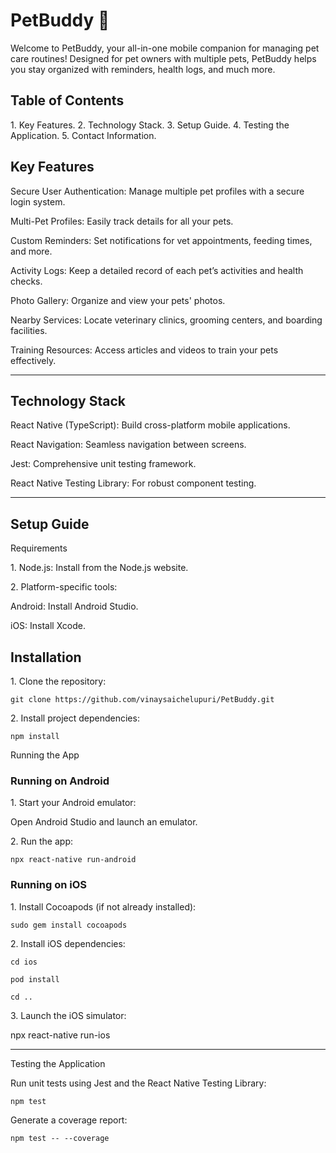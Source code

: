 
# PetBuddy 🐾

 Welcome to PetBuddy, your all-in-one mobile companion for managing pet care routines!
Designed for pet owners with multiple pets, PetBuddy helps you stay organized with reminders, health logs, and much more. 


## Table of Contents

1.⁠ Key Features.
2.⁠ Technology Stack.
3.⁠ ⁠Setup Guide.
4.⁠ ⁠Testing the Application.
5.⁠ ⁠Contact Information.

## Key Features

 Secure User Authentication: Manage multiple pet profiles with a secure login system.

 Multi-Pet Profiles: Easily track details for all your pets.

 Custom Reminders: Set notifications for vet appointments, feeding times, and more.

 Activity Logs: Keep a detailed record of each pet’s activities and health checks.

 Photo Gallery: Organize and view your pets' photos.

 Nearby Services: Locate veterinary clinics, grooming centers, and boarding facilities.

 Training Resources: Access articles and videos to train your pets effectively.



---
## Technology Stack

React Native (TypeScript): Build cross-platform mobile applications.

React Navigation: Seamless navigation between screens.

Jest: Comprehensive unit testing framework.

React Native Testing Library: For robust component testing.



---

## Setup Guide

 Requirements

1.⁠ ⁠Node.js: Install from the Node.js website.


2.⁠ ⁠Platform-specific tools:

 Android: Install Android Studio.

 iOS: Install Xcode.




## Installation

1.⁠ ⁠Clone the repository:
```
git clone https://github.com/vinaysaichelupuri/PetBuddy.git
```


2.⁠ ⁠Install project dependencies:
```
npm install
```


 Running the App

### Running on Android

1.⁠ ⁠Start your Android emulator:

Open Android Studio and launch an emulator.

2.⁠ ⁠Run the app:
```
npx react-native run-android
```


### Running on iOS

1.⁠ ⁠Install Cocoapods (if not already installed):
```
sudo gem install cocoapods
```


2.⁠ ⁠Install iOS dependencies:
```
cd ios  
```
```
pod install  
```
```
cd ..
```


3.⁠ ⁠Launch the iOS simulator:

npx react-native run-ios




---

 Testing the Application

Run unit tests using Jest and the React Native Testing Library:

```
npm test
```
Generate a coverage report:
```
npm test -- --coverage
```